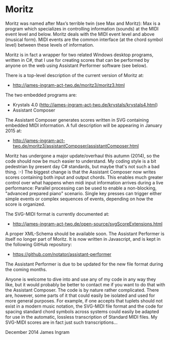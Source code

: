 Moritz
======

Moritz was named after Max’s terrible twin (see Max and Moritz): Max is a program which specializes in controlling information (sounds) at the MIDI event level and below. Moritz deals with the MIDI event level and above (musical form). MIDI events are the common interface (at the chord symbol level) between these levels of information.

Moritz is in fact a wrapper for two related Windows desktop programs, written in C#, that I use for creating scores that can be performed by anyone on the web using Assistant Performer software (see below).

There is a top-level description of the current version of Moritz at:
  * http://james-ingram-act-two.de/moritz3/moritz3.html

The two embedded programs are:
  * Krystals 4.0 (http://james-ingram-act-two.de/krystals/krystals4.html)
  * Assistant Composer

The Assistant Composer generates scores written in SVG containing embedded MIDI information. A full description will be appearing in January 2015 at:
  * http://james-ingram-act-two.de/moritz3/assistantComposer/assistantComposer.html

Moritz has undergone a major update/overhaul this autumn (2014), so the code should now be much easier to understand. My coding style is a bit pedestrian by present day C# standards, but maybe that's not such a bad thing. :-)
The biggest change is that the Assistant Composer now writes scores containing both input and output chords. This enables much greater control over what happens when midi input information arrives during a live performance: Parallel processing can be used to enable a non-blocking, "advanced prepared piano" scenario. Single key presses can trigger either simple events or complex sequences of events, depending on how the score is organized.

The SVG-MIDI format is currently documented at:
  * http://james-ingram-act-two.de/open-source/svgScoreExtensions.html

A proper XML-Schema should be available soon.
The Assistant Performer is itself no longer part of Moritz. It is now written in Javascript, and is kept in the following GitHub repository:
  * https://github.com/notator/assistant-performer

The Assistant Performer is due to be updated for the new file format during the coming months.

Anyone is welcome to dive into and use any of my code in any way they like, but it would probably be better to contact me if you want to do that with the Assistant Composer. The code is by nature rather complicated. There are, however, some parts of it that could easily be isolated and used for more general purposes. For example, if one accepts that tuplets should not exist in a modern music notation, the SVG-MIDI file format and the code for spacing standard chord symbols across systems could easily be adapted for use in the automatic, lossless transcription of Standard MIDI files. My SVG-MIDI scores are in fact just such transcriptions...

December 2014
James Ingram
